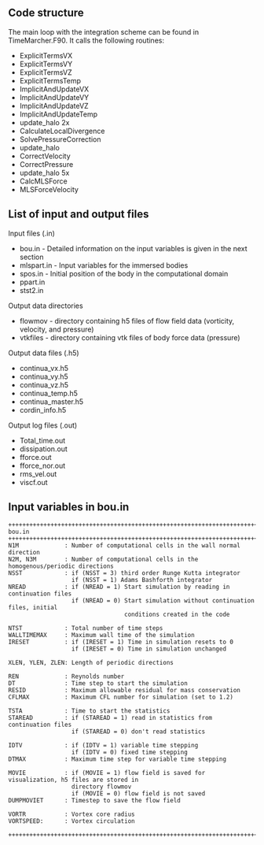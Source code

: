 Code structure
--------------

The main loop with the integration scheme can be found in TimeMarcher.F90. It calls the following routines:

 * ExplicitTermsVX
 * ExplicitTermsVY
 * ExplicitTermsVZ
 * ExplicitTermsTemp
 * ImplicitAndUpdateVX
 * ImplicitAndUpdateVY
 * ImplicitAndUpdateVZ
 * ImplicitAndUpdateTemp
 * update_halo 2x
 * CalculateLocalDivergence
 * SolvePressureCorrection
 * update_halo
 * CorrectVelocity
 * CorrectPressure
 * update_halo 5x
 * CalcMLSForce
 * MLSForceVelocity

List of input and output files
------------------------------

Input files (.in)
 *  bou.in - Detailed information on the input variables is given in the next section
 *  mlspart.in - Input variables for the immersed bodies
 *  spos.in - Initial position of the body in the computational domain
 *  ppart.in
 *  stst2.in 

Output data directories
* flowmov - directory containing h5 files of flow field data (vorticity, velocity, and pressure)
* vtkfiles - directory containing vtk files of body force data (pressure)
  
Output data files (.h5)
 * continua_vx.h5
 * continua_vy.h5
 * continua_vz.h5
 * continua_temp.h5
 * continua_master.h5
 * cordin_info.h5 

Output log files (.out)
 * Total_time.out
 * dissipation.out
 * fforce.out
 * fforce_nor.out
 * rms_vel.out
 * viscf.out

Input variables in bou.in
-------------------------
```
+++++++++++++++++++++++++++++++++++++++++++++++++++++++++++++++++++++++++++++++++++++++
bou.in
+++++++++++++++++++++++++++++++++++++++++++++++++++++++++++++++++++++++++++++++++++++++
N1M             : Number of computational cells in the wall normal direction
N2M, N3M        : Number of computational cells in the homogenous/periodic directions
NSST            : if (NSST = 3) third order Runge Kutta integrator
                  if (NSST = 1) Adams Bashforth integrator
NREAD           : if (NREAD = 1) Start simulation by reading in continuation files
                  if (NREAD = 0) Start simulation without continuation files, initial
                                 conditions created in the code 

NTST            : Total number of time steps
WALLTIMEMAX     : Maximum wall time of the simulation
IRESET          : if (IRESET = 1) Time in simulation resets to 0
                  if (IRESET = 0) Time in simulation unchanged

XLEN, YLEN, ZLEN: Length of periodic directions 

REN             : Reynolds number
DT              : Time step to start the simulation
RESID           : Maximum allowable residual for mass conservation
CFLMAX          : Maximum CFL number for simulation (set to 1.2)

TSTA            : Time to start the statistics
STAREAD         : if (STAREAD = 1) read in statistics from continuation files
                  if (STAREAD = 0) don't read statistics

IDTV            : if (IDTV = 1) variable time stepping
                  if (IDTV = 0) fixed time stepping
DTMAX           : Maximum time step for variable time stepping

MOVIE           : if (MOVIE = 1) flow field is saved for visualization, h5 files are stored in
                  directory flowmov
                  if (MOVIE = 0) flow field is not saved
DUMPMOVIET      : Timestep to save the flow field

VORTR           : Vortex core radius
VORTSPEED:      : Vortex circulation

++++++++++++++++++++++++++++++++++++++++++++++++++++++++++++++++++++++++++++++++++++++++
```


